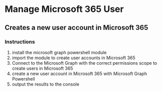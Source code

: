 # Manage Microsoft 365 User

## Creates a new user account in Microsoft 365

### Instructions

1. install the microsoft graph powershell module
2. import the module to create user accounts in Microsoft 365
3. Connect to the Microsoft Graph with the correct permissions scope to create users in Microsoft 365
4. create a new user account in Microsoft 365 with Microsoft Graph Powershell
5. output the results to the console
